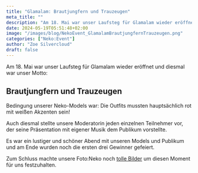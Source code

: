 ```yaml
---
title: "Glamalam: Brautjungfern und Trauzeugen"
meta_title: ""
description: "Am 18. Mai war unser Laufsteg für Glamalam wieder eröffnet und diesmal war unser Motto..."
date: 2024-05-19T05:51:48+02:00
image: "/images/blog/NekoEvent_GlamalamBrautjungfernTrauzeugen.png"
categories: ["Neko:Event"]
author: "Zoe Silvercloud"
draft: false
---
```


Am 18. Mai war unser Laufsteg für Glamalam wieder eröffnet und diesmal war unser Motto:

## Brautjungfern und Trauzeugen

Bedingung unserer Neko-Models war: Die Outfits mussten hauptsächlich rot mit weißen Akzenten sein!

Auch diesmal stellte unsere Moderatorin jeden einzelnen Teilnehmer vor, der seine Präsentation mit eigener Musik dem Publikum vorstellte.

Es war ein lustiger und schöner Abend mit unseren Models und Publikum und am Ende wurden noch die ersten drei Gewinner gefeiert.

Zum Schluss machte unsere Foto:Neko noch [tolle Bilder](https://img.electronicping.net/album/Glamalam%3A-Brautjungfern-und-Trauzeugen.8X6W) um diesen Moment für uns festzuhalten.